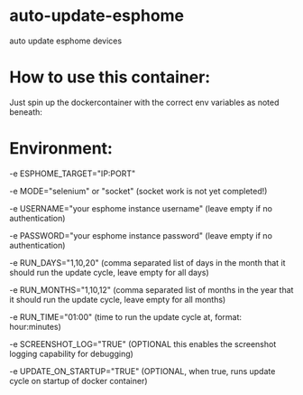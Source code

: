# auto-update-esphome
auto update esphome devices

# How to use this container:
Just spin up the dockercontainer with the correct env variables as noted beneath:


# Environment:
-e ESPHOME_TARGET="IP:PORT"

-e MODE="selenium" or "socket" (socket work is not yet completed!)

-e USERNAME="your esphome instance username" (leave empty if no authentication)

-e PASSWORD="your esphome instance password" (leave empty if no authentication)

-e RUN_DAYS="1,10,20" (comma separated list of days in the month that it should run the update cycle, leave empty for all days)

-e RUN_MONTHS="1,10,12" (comma separated list of months in the year that it should run the update cycle, leave empty for all months)

-e RUN_TIME="01:00" (time to run the update cycle at, format: hour:minutes)

-e SCREENSHOT_LOG="TRUE" (OPTIONAL this enables the screenshot logging capability for debugging)

-e UPDATE_ON_STARTUP="TRUE" (OPTIONAL, when true, runs update cycle on startup of docker container)
